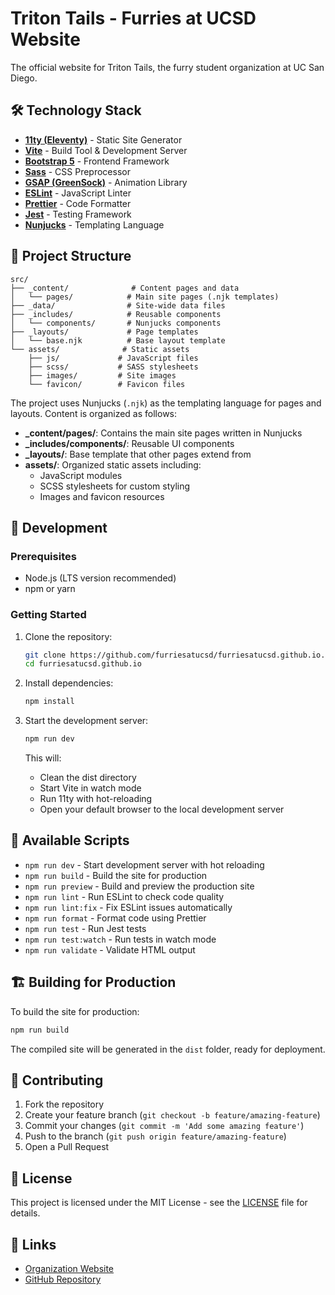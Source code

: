 # Triton Tails - Furries at UCSD Website

The official website for Triton Tails, the furry student organization at UC San Diego.

## 🛠️ Technology Stack

- **[11ty (Eleventy)](https://www.11ty.dev/)** - Static Site Generator
- **[Vite](https://vitejs.dev/)** - Build Tool & Development Server
- **[Bootstrap 5](https://getbootstrap.com/)** - Frontend Framework
- **[Sass](https://sass-lang.com/)** - CSS Preprocessor
- **[GSAP (GreenSock)](https://greensock.com/gsap/)** - Animation Library
- **[ESLint](https://eslint.org/)** - JavaScript Linter
- **[Prettier](https://prettier.io/)** - Code Formatter
- **[Jest](https://jestjs.io/)** - Testing Framework
- **[Nunjucks](https://mozilla.github.io/nunjucks/)** - Templating Language

## 📁 Project Structure

```
src/
├── _content/              # Content pages and data
│   └── pages/            # Main site pages (.njk templates)
├── _data/                # Site-wide data files
├── _includes/            # Reusable components
│   └── components/       # Nunjucks components
├── _layouts/             # Page templates
│   └── base.njk          # Base layout template
└── assets/              # Static assets
    ├── js/             # JavaScript files
    ├── scss/           # SASS stylesheets
    ├── images/         # Site images
    └── favicon/        # Favicon files
```

The project uses Nunjucks (`.njk`) as the templating language for pages and layouts. Content is organized as follows:

- **\_content/pages/**: Contains the main site pages written in Nunjucks
- **\_includes/components/**: Reusable UI components
- **\_layouts/**: Base template that other pages extend from
- **assets/**: Organized static assets including:
  - JavaScript modules
  - SCSS stylesheets for custom styling
  - Images and favicon resources

## 🚀 Development

### Prerequisites

- Node.js (LTS version recommended)
- npm or yarn

### Getting Started

1. Clone the repository:

   ```bash
   git clone https://github.com/furriesatucsd/furriesatucsd.github.io.git
   cd furriesatucsd.github.io
   ```

2. Install dependencies:

   ```bash
   npm install
   ```

3. Start the development server:
   ```bash
   npm run dev
   ```
   This will:
   - Clean the dist directory
   - Start Vite in watch mode
   - Run 11ty with hot-reloading
   - Open your default browser to the local development server

## 🔧 Available Scripts

- `npm run dev` - Start development server with hot reloading
- `npm run build` - Build the site for production
- `npm run preview` - Build and preview the production site
- `npm run lint` - Run ESLint to check code quality
- `npm run lint:fix` - Fix ESLint issues automatically
- `npm run format` - Format code using Prettier
- `npm run test` - Run Jest tests
- `npm run test:watch` - Run tests in watch mode
- `npm run validate` - Validate HTML output

## 🏗️ Building for Production

To build the site for production:

```bash
npm run build
```

The compiled site will be generated in the `dist` folder, ready for deployment.

## 🤝 Contributing

1. Fork the repository
2. Create your feature branch (`git checkout -b feature/amazing-feature`)
3. Commit your changes (`git commit -m 'Add some amazing feature'`)
4. Push to the branch (`git push origin feature/amazing-feature`)
5. Open a Pull Request

## 📝 License

This project is licensed under the MIT License - see the [LICENSE](LICENSE) file for details.

## 🔗 Links

- [Organization Website](https://furriesatucsd.github.io)
- [GitHub Repository](https://github.com/furriesatucsd/furriesatucsd.github.io)
